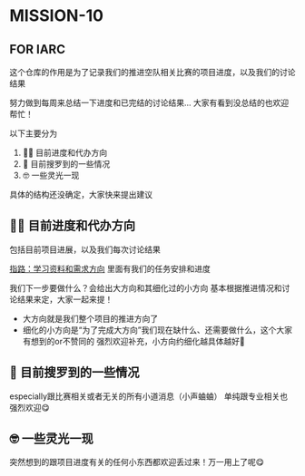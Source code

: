 # MISSION-10
FOR IARC
---

这个仓库的作用是为了记录我们的推进空队相关比赛的项目进度，以及我们的讨论结果

努力做到每周来总结一下进度和已完结的讨论结果... 大家有看到没总结的也欢迎帮忙！

以下主要分为
1. ✌🏻 目前进度和代办方向 
3. 🤫 目前搜罗到的一些情况  
4. 🤓 一些灵光一现

具体的结构还没确定，大家快来提出建议


## ✌🏻 目前进度和代办方向

包括目前项目进展，以及我们每次讨论结果

[指路：学习资料和需求方向](./Doc/学习资料和需求方向.md) 里面有我们的任务安排和进度


我们下一步要做什么？会给出大方向和其细化过的小方向
基本根据推进情况和讨论结果来定，大家一起来提！
- 大方向就是我们整个项目的推进方向了
- 细化的小方向是“为了完成大方向”我们现在缺什么、还需要做什么，这个大家有想到的or不赞同的 强烈欢迎补充，小方向约细化越具体越好🧐

## 🤫 目前搜罗到的一些情况

especially跟比赛相关或者无关的所有小道消息（小声蛐蛐） 单纯跟专业相关也强烈欢迎😋

## 🤓 一些灵光一现

突然想到的跟项目进度有关的任何小东西都欢迎丢过来！万一用上了呢😋





